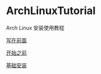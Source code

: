 # ArchLinuxTutorial
 Arch Linux 安装使用教程

[写在前面](./doc/00_Info.md)

[开始之前](./doc/01_Pre_Install.md)

[基础安装](./doc/02_Basic_Install.md)